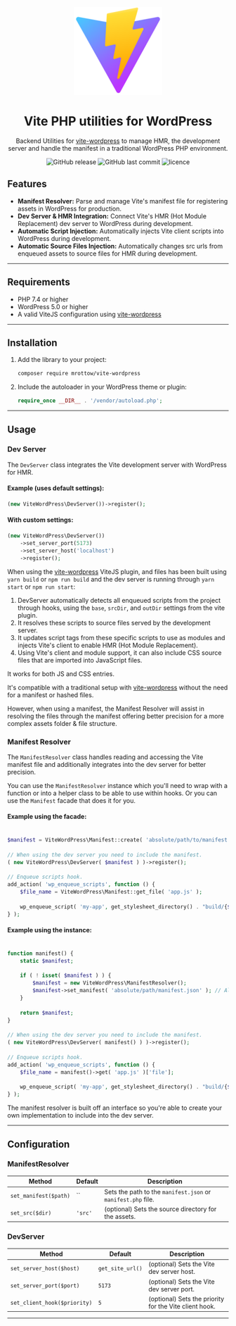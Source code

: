 <div align="center">
  <a href="https://vitejs.dev/">
    <img width="200" height="200" hspace="10" src="https://raw.githubusercontent.com/mrOttoW/vite-wordpress/ef6f4b84aa9da549e9908d8c21513d53dfe020bc/vite-logo.svg" alt="vite logo" />
  </a>
  <h1>Vite PHP utilities for WordPress</h1>
  <p>
Backend Utilities for <a href="https://github.com/mrOttoW/vite-wordpress">vite-wordpress</a> to manage HMR, the development server and handle the manifest in a traditional WordPress PHP environment.
</p>
  <img src="https://img.shields.io/github/v/release/mrOttoW/vite-wordpress-php" alt="GitHub release" />
  <img src="https://img.shields.io/github/last-commit/mrOttoW/vite-wordpress-php" alt="GitHub last commit"/>
  <img src="https://img.shields.io/npm/l/vite-wordpress-php" alt="licence" />
</div>

## Features

- **Manifest Resolver:** Parse and manage Vite's manifest file for registering assets in WordPress for production.
- **Dev Server & HMR Integration:** Connect Vite's HMR (Hot Module Replacement) dev server to WordPress during development.
- **Automatic Script Injection:** Automatically injects Vite client scripts into WordPress during development.
- **Automatic Source Files Injection:** Automatically changes src urls from enqueued assets to source files for HMR during development.

---

## Requirements

- PHP 7.4 or higher
- WordPress 5.0 or higher
- A valid ViteJS configuration using <a href="https://github.com/mrOttoW/vite-wordpress">vite-wordpress</a>

---

## Installation

1. Add the library to your project:
   ```bash
   composer require mrottow/vite-wordpress
   ```
2. Include the autoloader in your WordPress theme or plugin:
   ```php
   require_once __DIR__ . '/vendor/autoload.php';
   ```

---

## Usage

### Dev Server
The `DevServer` class integrates the Vite development server with WordPress for HMR.

#### Example (uses default settings):
```php
(new ViteWordPress\DevServer())->register();
```

#### With custom settings:
```php
(new ViteWordPress\DevServer())
    ->set_server_port(5173)
    ->set_server_host('localhost')
    ->register();
```

When using the <a href="https://github.com/mrOttoW/vite-wordpress">vite-wordpress</a> ViteJS plugin, and files has been built using `yarn build` or `npm run build` and the dev server is running through `yarn start` or `npm run start`:
1. DevServer automatically detects all enqueued scripts from the project through hooks, using the `base`, `srcDir`, and `outDir` settings from the vite plugin.
2. It resolves these scripts to source files served by the development server.
3. It updates script tags from these specific scripts to use as modules and injects Vite's client to enable HMR (Hot Module Replacement).
4. Using Vite's client and module support, it can also include CSS source files that are imported into JavaScript files.

It works for both JS and CSS entries. 

It's compatible with a traditional setup with <a href="https://github.com/mrOttoW/vite-wordpress">vite-wordpress</a> without the need for a manifest or hashed files. 

However, when using a manifest, the Manifest Resolver will assist in resolving the files through the manifest 
offering better precision for a more complex assets folder & file structure.

### Manifest Resolver
The `ManifestResolver` class handles reading and accessing the Vite manifest file and additionally integrates into the dev server for better precision. 

You can use the `ManifestResolver` instance which you'll need to wrap with a function or into a helper class to be able to use within hooks. Or you can use the `Manifest` facade that does it for you.

#### Example using the facade:
```php

$manifest = ViteWordPress\Manifest::create( 'absolute/path/to/manifest.json' ); // Also works with a PHP manifest file.

// When using the dev server you need to include the manifest.
( new ViteWordPress\DevServer( $manifest ) )->register();

// Enqueue scripts hook.
add_action( 'wp_enqueue_scripts', function () {
	$file_name = ViteWordPress\Manifest::get_file( 'app.js' );

	wp_enqueue_script( 'my-app', get_stylesheet_directory() . "build/{$file_name}" );
} );
```

#### Example using the instance:
```php

function manifest() {
	static $manifest;

	if ( ! isset( $manifest ) ) {
		$manifest = new ViteWordPress\ManifestResolver();
		$manifest->set_manifest( 'absolute/path/manifest.json' ); // Also works with a PHP manifest file. 
	}

	return $manifest;
}

// When using the dev server you need to include the manifest.
( new ViteWordPress\DevServer( manifest() ) )->register();

// Enqueue scripts hook.
add_action( 'wp_enqueue_scripts', function () {
	$file_name = manifest()->get( 'app.js' )['file'];

	wp_enqueue_script( 'my-app', get_stylesheet_directory() . "build/{$file_name}" );
} );
```

The manifest resolver is built off an interface so you're able to create your own implementation to include into the dev server.

---

## Configuration

### ManifestResolver
| Method                | Default | Description                                                  |
|-----------------------|---------|--------------------------------------------------------------|
| `set_manifest($path)` | ``      | Sets the path to the `manifest.json` or `manifest.php` file. |
| `set_src($dir)`       | `'src'` | (optional) Sets the source directory for the assets.         |

### DevServer
| Method                      | Default        | Description                                            |
|-----------------------------|----------------|--------------------------------------------------------|
| `set_server_host($host)`    | `get_site_url()` | (optional) Sets the Vite dev server host.              |
| `set_server_port($port)`    | `5173`         | (optional) Sets the Vite dev server port.              |
| `set_client_hook($priority)`| `5`            | (optional) Sets the priority for the Vite client hook. |

---

